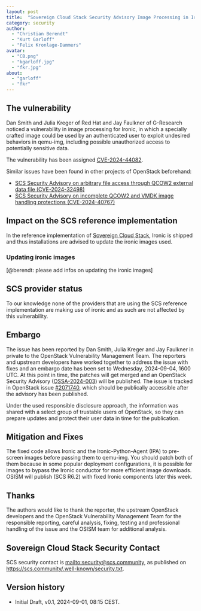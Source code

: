 ```yaml
---
layout: post
title:  "Sovereign Cloud Stack Security Advisory Image Processing in Ironic (CVE-2024-44082)"
category: security
author:
  - "Christian Berendt"
  - "Kurt Garloff"
  - "Felix Kronlage-Dammers"
avatar:
  - "CB.png"
  - "kgarloff.jpg"
  - "fkr.jpg"
about:
  - "garloff"
  - "fkr"
---
```


## The vulnerability

Dan Smith and Julia Kreger of Red Hat and Jay Faulkner of G-Research
noticed a vulnerability in image processing for Ironic, in which a
specially crafted image could be used by an authenticated user to
exploit undesired behaviors in qemu-img, including possible unauthorized
access to potentially sensitive data.

The vulnerability has been assigned [CVE-2024-44082](https://cve.report/CVE-2024-44082).

Similar issues have been found in other projects of OpenStack beforehand:

* [SCS Security Advisory on arbitrary file access through QCOW2 external data file (CVE-2024-32498)](https://scs.community/security/2024/07/02/cve-2024-32498/)
* [SCS Security Advisory on incomplete QCOW2 and VMDK image handling protections (CVE-2024-40767)](https://scs.community/security/2024/07/23/cve-2024-40767/)

## Impact on the SCS reference implementation

In the reference implementation of [Sovereign Cloud Stack](https://scs.community/),
Ironic is shipped and thus installations are advised to update the ironic images used.

### Updating ironic images

[@berendt: please add infos on updating the ironic images]

## SCS provider status

To our knowledge none of the providers that are using the SCS reference implementation
are making use of ironic and as such are not affected by this vulnerability.

## Embargo

The issue has been reported by Dan Smith, Julia Kreger and Jay Faulkner in private to
the OpenStack  Vulnerability Management Team.
The reporters and upstream developers have worked together to address
the issue with fixes and an embargo date
has been set to Wednesday, 2024-09-04, 1600 UTC.
At this point in time, the patches will get merged and an OpenStack Security Advisory
([OSSA-2024-003](https://security.openstack.org/ossa/OSSA-2024-004.html)) will
be published. The issue is tracked in OpenStack issue
[#2071740](https://launchpad.net/bugs/2071740), which should be
publically accessible after the advisory has been published.

Under the used responsible disclosure approach, the information was shared with
a select group of trustable users of OpenStack, so they can prepare updates and
protect their user data in time for the publication.


## Mitigation and Fixes

The fixed code allows Ironic and the Ironic-Python-Agent (IPA) to pre-screen images
before passing them to qemu-img. You should patch both of them because in some popular
deployment configurations, it is possible for images to bypass the
Ironic conductor for more efficient image downloads.
OSISM will publish  (SCS R6.2) with fixed Ironic components later this week.


## Thanks

The authors would like to thank the reporter, the upstream
OpenStack developers and the OpenStack Vulnerability Management Team for the
responsible reporting, careful analysis, fixing, testing and professional
handling of the issue and the OSISM team for additional analysis.

## Sovereign Cloud Stack Security Contact

SCS security contact is <mailto:security@scs.community>, as published on
<https://scs.community/.well-known/security.txt>.

## Version history

* Initial Draft, v0.1, 2024-09-01, 08:15 CEST.
  